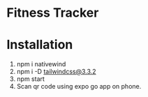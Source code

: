 # Fitness Tracker

# Installation

1. npm i nativewind
2. npm i -D tailwindcss@3.3.2
3. npm start
4. Scan qr code using expo go app on phone.

